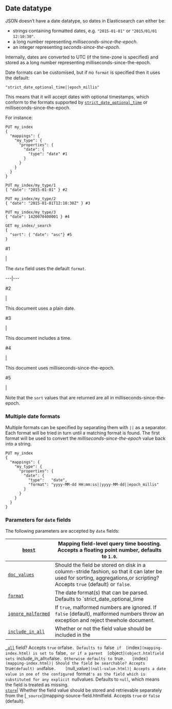 ## Date datatype

JSON doesn’t have a date datatype, so dates in Elasticsearch can either be:

  * strings containing formatted dates, e.g. `"2015-01-01"` or `"2015/01/01 12:10:30"`. 
  * a long number representing _milliseconds-since-the-epoch_. 
  * an integer representing _seconds-since-the-epoch_. 



Internally, dates are converted to UTC (if the time-zone is specified) and stored as a long number representing milliseconds-since-the-epoch.

Date formats can be customised, but if no `format` is specified then it uses the default:
    
    
    "strict_date_optional_time||epoch_millis"

This means that it will accept dates with optional timestamps, which conform to the formats supported by 
[`strict_date_optional_time`](mapping-date-format.html#strict-date-time) or milliseconds-since-the-epoch.

For instance:
    
    
    PUT my_index
    {
      "mappings": {
        "my_type": {
          "properties": {
            "date": {
              "type": "date" #1
            }
          }
        }
      }
    }
    
    PUT my_index/my_type/1
    { "date": "2015-01-01" } #2
    
    PUT my_index/my_type/2
    { "date": "2015-01-01T12:10:30Z" } #3
    
    PUT my_index/my_type/3
    { "date": 1420070400001 } #4
    
    GET my_index/_search
    {
      "sort": { "date": "asc"} #5
    }

#1

| 

The `date` field uses the default `format`.   
  
---|---  
  
#2

| 

This document uses a plain date.   
  
#3

| 

This document includes a time.   
  
#4

| 

This document uses milliseconds-since-the-epoch.   
  
#5

| 

Note that the `sort` values that are returned are all in milliseconds-since-the-epoch.   
  
### Multiple date formats

Multiple formats can be specified by separating them with `||` as a separator. Each format will be tried in turn until a matching format is found. The first format will be used to convert the _milliseconds-since-the-epoch_ value back into a string.
    
    
    PUT my_index
    {
      "mappings": {
        "my_type": {
          "properties": {
            "date": {
              "type":   "date",
              "format": "yyyy-MM-dd HH:mm:ss||yyyy-MM-dd||epoch_millis"
            }
          }
        }
      }
    }

### Parameters for `date` fields

The following parameters are accepted by `date` fields:

[`boost`](mapping-boost.html)| Mapping field-level query time boosting. Accepts a floating point number, defaults to `1.0`.     
---|---    
[`doc_values`](doc-values.html)| Should the field be stored on disk in a column-stride fashion, so that it can later be used for sorting, aggregations,or scripting? Accepts `true` (default) or `false`.     
[`format`](mapping-date-format.html)| The date format(s) that can be parsed. Defaults to `strict_date_optional_time||epoch_millis`.     `locale`| The locale to use when parsing dates since months do not have the same names and/or abbreviations in all languages.The default is the [`ROOT` locale](https://docs.oracle.com/javase/8/docs/api/java/util/Locale.html#ROOT),     
[`ignore_malformed`](ignore-malformed.html)| If `true`, malformed numbers are ignored. If `false` (default), malformed numbers throw an exception and reject thewhole document.   
[`include_in_all`](include-in-all.html)| Whether or not the field value should be included in the 
[`_all`](mapping-all-field.html) field? Accepts `true` orfalse`. Defaults to `false` if 
[`index`](mapping-index.html) is set to `false`, or if a parent 
[`object`](object.htmlfield sets `include_in_all` to `false`. Otherwise defaults to `true`.   [`index`](mapping-index.html)| Should the field be searchable? Accepts `true` (default) and `false`.   
[`null_value`](null-value.html)| Accepts a date value in one of the configured `format`'s as the field which is substituted for any explicit `nullvalues. Defaults to `null`, which means the field is treated as missing.   
[`store`](mapping-store.html)| Whether the field value should be stored and retrievable separately from the 
[`_source`](mapping-source-field.htmlfield. Accepts `true` or `false` (default). 
